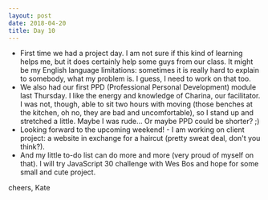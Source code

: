 ```yaml
---
layout: post
date: 2018-04-20
title: Day 10
---
```


* First time we had a project day. I am not sure if this kind of learning helps me, but it does certainly help some guys from our class. It might be my English language limitations: sometimes it is really hard to explain to somebody, what my problem is. I guess, I need to work on that too.
* We also had our first PPD (Professional Personal Development) module last Thursday. I like the energy and knowledge of Charina, our facilitator. I was not, though, able to sit two hours with moving (those benches at the kitchen, oh no, they are bad and uncomfortable), so I stand up and stretched a little. Maybe I was rude... Or maybe PPD could be shorter? ;)
* Looking forward to the upcoming weekend! - I am working on client project: a website in exchange for a haircut (pretty sweat deal, don't you think?).
* And my little to-do list can do more and more (very proud of myself on that). I will try JavaScript 30 challenge with Wes Bos and hope for some small and cute project.

cheers,
Kate
